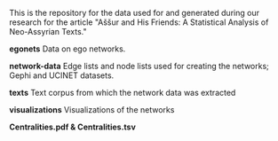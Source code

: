 This is the repository for the data used for and generated during our research for the article "Aššur and His Friends: A Statistical Analysis of Neo-Assyrian Texts." 

<b>egonets</b>
Data on ego networks.

<b>network-data</b>
Edge lists and node lists used for creating the networks; Gephi and UCINET datasets.

<b>texts</b>
Text corpus from which the network data was extracted

<b>visualizations</b>
Visualizations of the networks

<b>Centralities.pdf & Centralities.tsv</b>
